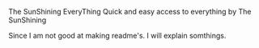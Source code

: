 The SunShining EveryThing
Quick and easy access to everything by The SunShining

Since I am not good at making readme's.
I will explain somthings.

